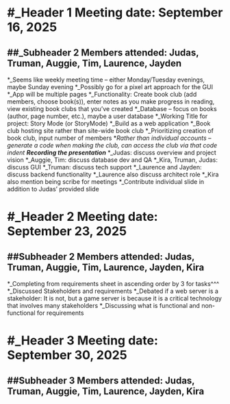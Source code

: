 #_Header 1
Meeting date: September 16, 2025
================================
##_Subheader 2
Members attended: Judas, Truman, Auggie, Tim, Laurence, Jayden
--------------------------------------------------------------

*_Seems like weekly meeting time – either Monday/Tuesday evenings, maybe Sunday evening
*_Possibly go for a pixel art approach for the GUI
*_App will be multiple pages
*_Functionality: Create book club (add members, choose book(s)), enter notes as you make progress in reading, view existing book clubs that you’ve created
*_Database – focus on books (author, page number, etc.), maybe a user database
*_Working Title for project: Story Mode (or StoryMode)
*_Build as a web application
*_Book club hosting site rather than site-wide book club
*_Prioritizing creation of book club, input number of members
*_Rather than individual accounts – generate a code when making the club, can access the club via that code
 _indent
**Recording the presentation**__
*_Judas: discuss overview and project vision
*_Auggie, Tim: discuss database dev and QA
*_Kira, Truman, Judas: discuss GUI
*_Truman: discuss tech support
*_Laurence and Jayden: discuss backend functionality
*_Laurence also discuss architect role
*_Kira also mention being scribe for meetings
*_Contribute individual slide in addition to Judas’ provided slide

#_Header 2
Meeting date: September 23, 2025
================================
##Subheader 2
Members attended: Judas, Truman, Auggie, Tim, Laurence, Jayden, Kira
--------------------------------------------------------------------

*_Completing from requirements sheet in ascending order by 3 for tasks^^^
*_Discussed Stakeholders and requirements
*_Debated if a web server is a stakeholder: It is not, but a game server is because it is a critical technology that involves many stakeholders
*_Discussing what is functional and non-functional for requirements

#_Header 3
Meeting date: September 30, 2025
================================
##Subheader 3
Members attended: Judas, Truman, Auggie, Tim, Laurence, Jayden, Kira
--------------------------------------------------------------------
